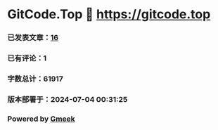 # GitCode.Top :link: https://gitcode.top 
### 已发表文章：[16](https://gitcode.top/tag.html) 
### 已有评论：1 
### 字数总计：61917 
### 版本部署于：2024-07-04 00:31:25 
### Powered by [Gmeek](https://github.com/Meekdai/Gmeek)
